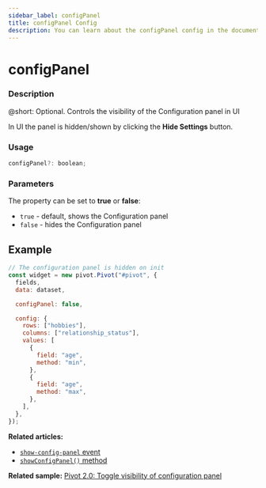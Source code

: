```yaml
---
sidebar_label: configPanel
title: configPanel Config
description: You can learn about the configPanel config in the documentation of the DHTMLX JavaScript Pivot library. Browse developer guides and API reference, try out code examples and live demos, and download a free 30-day evaluation version of DHTMLX Pivot.
---
```


# configPanel

### Description

@short: Optional. Controls the visibility of the Configuration panel in UI

In UI the panel is hidden/shown by clicking the **Hide Settings** button. 

### Usage

~~~jsx  
configPanel?: boolean;
~~~

### Parameters

The property can be set to **true** or **false**:

- `true` - default, shows the Configuration panel
- `false` - hides the Configuration panel

## Example

~~~jsx 
// The configuration panel is hidden on init
const widget = new pivot.Pivot("#pivot", {
  fields,
  data: dataset,

  configPanel: false,

  config: {
    rows: ["hobbies"],
    columns: ["relationship_status"],
    values: [
      {
        field: "age",
        method: "min",
      },
      {
        field: "age",
        method: "max",
      },
    ],
  },
});
~~~

**Related articles:** 
- [`show-config-panel` event](/api/events/show-config-panel-event)
- [`showConfigPanel()` method](/api/methods/showconfigpanel-method)

**Related sample:** [Pivot 2.0: Toggle visibility of configuration panel](https://snippet.dhtmlx.com/1xq1x5bo)